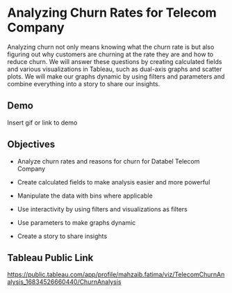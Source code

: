 
# Analyzing Churn Rates for Telecom Company

Analyzing churn not only means knowing what the churn rate is but also figuring out why customers are churning at the rate they are and how to reduce churn. We will answer these questions by creating calculated fields and various visualizations in Tableau, such as dual-axis graphs and scatter plots. We will make our graphs dynamic by using filters and parameters and combine everything into a story to share our insights.


## Demo

Insert gif or link to demo


## Objectives
* Analyze churn rates and reasons for churn for Databel Telecom Company

* Create calculated fields to make analysis easier and more powerful

* Manipulate the data with bins where applicable

* Use interactivity by using filters and visualizations as filters

* Use parameters to make graphs dynamic

* Create a story to share insights




## Tableau Public Link

https://public.tableau.com/app/profile/mahzaib.fatima/viz/TelecomChurnAnalysis_16834526660440/ChurnAnalysis
